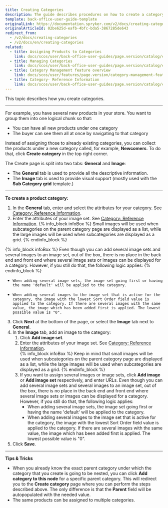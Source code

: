 ```yaml
---
title: Creating Categories
description: The guide describes procedures on how to create a category, add images and products, select a template in the Back Office.
template: back-office-user-guide-template
originalLink: https://documentation.spryker.com/v2/docs/creating-categories
originalArticleId: 02be625d-eafb-4bfc-bda5-3867285de643
redirect_from:
  - /v2/docs/creating-categories
  - /v2/docs/en/creating-categories
related:
  - title: Assigning Products to Categories
    link: docs/scos/user/back-office-user-guides/page.version/catalog/category/assigning-products-to-categories.html
  - title: Managing Categories
    link: docs/scos/user/back-office-user-guides/page.version/catalog/category/managing-categories.html
  - title: Category Management feature overview
    link: docs/scos/user/features/page.version/category-management-feature-overview.html
  - title: Category- Reference Information
    link: docs/scos/user/back-office-user-guides/page.version/catalog/category/references/category-reference-information.html
---
```


This topic describes how you create categories.
***
For example, you have several new products in your store. You want to group them into one logical chunk so that:
* You can have all new products under one category 
* The buyer can see them all at once by navigating to that category

Instead of assigning those to already existing categories, you can collect the products under a new category called, for example, **Newcomers**. 
To do that, click **Create category** in the top right corner.
    
The Create page is split into two tabs: **General** and **Image**:
* The **General** tab is used to provide all the descriptive information.
* The **Image** tab is used to provide visual support (mostly used with the **Sub Category grid** template.)
***
**To create a product category:**
1. In the **General** tab, enter and select the attributes for your category. See [Category: Reference Information](/docs/scos/user/back-office-user-guides/{{page.version}}/catalog/category/references/category-reference-information.html).
2. Enter the attributes of your image set. See [Category: Reference Information](/docs/scos/user/back-office-user-guides/{{page.version}}/catalog/category/references/category-reference-information.html).
{% info_block infoBox %}
Small images will be used when subcategories on the parent category page are displayed as a list, while the large images will be used when subcategories are displayed as a grid.
{% endinfo_block %}

{% info_block infoBox %}
Even though you can add several image sets and several images to an image set, out of the box, there is no place in the back end and front end where several image sets or images can be displayed for a category. However, if you still do that, the following logic applies:
{% endinfo_block %}
*     When adding several image sets, the image set going first or having the name 'default' will be applied to the category. 
*     When adding several images to the image set that is active for the category, the image with the lowest Sort Order field value is applied to the category. If there are several images with the same value, the image which has been added first is applied. The lowest possible value is "0".

3. Click **Next** at the bottom of the page, or select the **Image** tab next to **General**.
4. In the **Image** tab, add an image to the category:
    1. Click **Add image set**.
    2. Enter the attributes of your image set. See [Category: Reference Information](/docs/scos/user/back-office-user-guides/{{page.version}}/catalog/category/references/category-reference-information.html).  
    {% info_block infoBox %}
Keep in mind that small images will be used when subcategories on the parent category page are displayed as a list, while the large images will be used when subcategories are displayed as a grid.
{% endinfo_block %}
    3. If you want to assign several images or image sets, click **Add image** or **Add image set** respectively, and enter URLs. 
    Even though you can add several image sets and several images to an image set, out of the box, there is no place in the back end and front end where several image sets or images can be displayed for a category. However, if you still do that, the following logic applies:
        * When adding several image sets, the image set going first or having the name 'default' will be applied to the category. 
        * When adding several images to the image set that is active for the category, the image with the lowest Sort Order field value is applied to the category. If there are several images with the same value, the image which has been added first is applied. The lowest possible value is "0".
4. Click **Save**. 
* * *
**Tips & Tricks**
* When you already know the exact parent category under which the category that you create is going to be nested, you can click **Add category to this node** for a specific parent category. This will redirect you to the **Create category** page where you can perform the steps described above. The only difference is that the **Parent** field will be autopopulated with the needed value. 
* The same products can be assigned to multiple categories.
